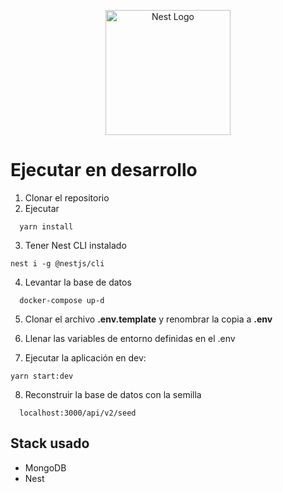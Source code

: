 <p align="center">
  <a href="http://nestjs.com/" target="blank"><img src="https://nestjs.com/img/logo-small.svg" width="200" alt="Nest Logo" /></a>
</p>

# Ejecutar en desarrollo

1. Clonar el repositorio
2. Ejecutar
```
  yarn install
```
3. Tener Nest CLI instalado
```
nest i -g @nestjs/cli
```

4. Levantar la base de datos
```
  docker-compose up-d
```

5. Clonar el archivo __.env.template__ y renombrar la copia a __.env__

6. Llenar las variables de entorno definidas en el .env

7. Ejecutar la aplicación en dev:

```
yarn start:dev
```

8. Reconstruir la base de datos con la semilla

```
  localhost:3000/api/v2/seed
```

## Stack usado
* MongoDB
* Nest